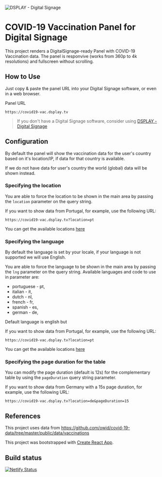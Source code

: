 ![DSPLAY - Digital Signage](https://developers.dsplay.tv/assets/images/dsplay-logo.png)

# COVID-19 Vaccination Panel for Digital Signage

This project renders a DigitalSignage-ready Panel with COVID-19 Vaccination data. The panel is responvive (works from 360p to 4k resolutions) and fullscreen without scrolling.

## How to Use

Just copy & paste the panel URL into your Digital Signage software, or even in a web browser.

Panel URL
```
https://covid19-vac.dsplay.tv
```

> If you don't have a Digital Signage software, consider using [DSPLAY - Digital Signage](https://dsplay.tv)

## Configuration

By default the panel will show the vaccination data for the user's country based on it's location/IP, if data for that country is available.

If we do not have data for user's country the world (global) data will be shown instead.

### Specifying the location

You are able to force the location to be shown in the main area by passing the `location` parameter on the query string.

If you want to show data from Portugal, for example, use the following URL:
```
https://covid19-vac.dsplay.tv?location=pt
```

You can get the available locations [here](locations.md)

### Specifying the language

By default the language is set by your locale, if your language is not supported we will use English.

You are able to force the language to be shown in the main area by passing the `lng` parameter on the query string. Available languages and code to use in parameter are: 
- portuguese - pt,
- italian - it,
- dutch - nl,
- french - fr, 
- spanish - es,
- german - de,

Default language is english but 

If you want to show data from Portugal, for example, use the following URL:
```
https://covid19-vac.dsplay.tv?location=pt
```

You can get the available locations [here](locations.md)

### Specifying the page duration for the table

You can modify the page duration (default is 12s) for the complementary table by using the `pageDuration` query string parameter.

If you want to show data from Germany with a 15s page duration, for example, use the following URL:
```
https://covid19-vac.dsplay.tv?location=de&pageDuration=15
```

## References

This project uses data from https://github.com/owid/covid-19-data/tree/master/public/data/vaccinations

This project was bootstrapped with [Create React App](https://github.com/facebook/create-react-app).

## Build status

[![Netlify Status](https://api.netlify.com/api/v1/badges/1d98aafa-b024-4398-8a37-0525521c069e/deploy-status)](https://app.netlify.com/sites/dsplay-covid19-vac/deploys)
